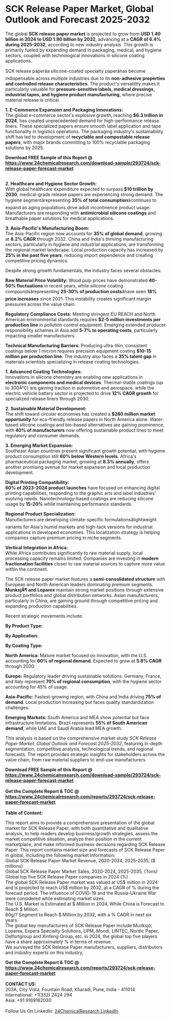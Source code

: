 <h1>SCK Release Paper Market, Global Outlook and Forecast 2025-2032</h1><p>The global <strong>SCK release paper market</strong> is projected to grow from <strong>USD 1.40 billion in 2024 to USD 1.90 billion by 2032</strong>, advancing at a <strong>CAGR of 6.4% during 2025-2032</strong>, according to new industry analysis. This growth is primarily fueled by expanding demand in packaging, medical, and hygiene sectors, coupled with technological innovations in silicone coating applications.</p><p>SCK release paperâa silicone-coated specialty paperâhas become indispensable across multiple industries due to its <strong>non-adhesive properties and controlled release characteristics</strong>. The product's versatility makes it particularly valuable for <strong>pressure-sensitive labels, medical dressings, industrial tapes, and hygiene product manufacturing</strong>, where precise material release is critical.</p><p><strong>1. E-Commerce Expansion and Packaging Innovations:</strong><br>
The global e-commerce sector's explosive growth, reaching <strong>$6.3 trillion in 2024</strong>, has created unprecedented demand for high-performance release liners. These specialized papers ensure smooth label application and tape functionality in logistics operations. The packaging industry's sustainability shift has led to development of <strong>recyclable and compostable release papers</strong>, with major brands committing to 100% recyclable packaging solutions by 2025.</p><div><b>Download FREE Sample of this Report @ 
            <a href="https://www.24chemicalresearch.com/download-sample/293724/sck-release-paper-forecast-market">
            https://www.24chemicalresearch.com/download-sample/293724/sck-release-paper-forecast-market</a></b></div><br><p><strong>2. Healthcare and Hygiene Sector Growth:</strong><br>
With global healthcare expenditure expected to surpass <strong>$10 trillion by 2030</strong>, medical-grade release papers are experiencing strong demand. The hygiene segmentârepresenting <strong>35% of total consumption</strong>âcontinues to expand as aging populations drive adult incontinence product usage. Manufacturers are responding with <strong>antimicrobial silicone coatings</strong> and breathable paper solutions for medical applications.</p><p><strong>3. Asia-Pacific's Manufacturing Boom:</strong><br>
The Asia-Pacific region now accounts for <strong>35% of global demand</strong>, growing at <strong>8.2% CAGR</strong> through 2032. China and India's thriving manufacturing sectors, particularly in hygiene and industrial applications, are transforming the regional market landscape. Local production capacity has increased by <strong>25% in the past five years</strong>, reducing import dependence and creating competitive pricing dynamics.</p><p>Despite strong growth fundamentals, the industry faces several obstacles:</p><p><strong>Raw Material Price Volatility:</strong> Wood pulp prices have demonstrated <strong>40-50% fluctuations</strong> in recent years, while silicone coating compoundsârepresenting <strong>25-30% of production costs</strong>âhave seen <strong>18% price increases</strong> since 2021. This instability creates significant margin pressures across the value chain.</p><p><strong>Regulatory Compliance Costs:</strong> Meeting stringent EU REACH and North American environmental standards requires <strong>$2-5 million investments per production line</strong> in pollution control equipment. Emerging extended producer responsibility schemes in Asia add <strong>5-7% to operating costs</strong>, particularly impacting smaller manufacturers.</p><p><strong>Technical Manufacturing Barriers:</strong> Producing ultra-thin, consistent coatings below 1 micron requires precision equipment costing <strong>$10-15 million per production line</strong>. The industry also faces a <strong>35% talent gap</strong> in materials scientists specializing in release coating technologies.</p><p><strong>1. Advanced Coating Technologies:</strong><br>
Innovations in silicone chemistry are enabling new applications in <strong>electronic components and medical devices</strong>. Thermal-stable coatings (up to 300Â°C) are gaining traction in automotive and aerospace, while the electric vehicle battery sector is projected to drive <strong>12% CAGR growth</strong> for specialized release liners through 2030.</p><p><strong>2. Sustainable Material Development:</strong><br>
The shift toward circular economies has created a <strong>$280 million market opportunity</strong> for eco-friendly release papers in North America alone. Water-based silicone coatings and bio-based alternatives are gaining prominence, with <strong>40% of manufacturers</strong> now offering sustainable product lines to meet regulatory and consumer demands.</p><p><strong>3. Emerging Market Expansion:</strong><br>
Southeast Asian countries present significant growth potential, with hygiene product consumption still <strong>60% below Western levels</strong>. Africa's pharmaceutical packaging market, growing at <strong>8.3% annually</strong>, offers another promising avenue for market expansion and local production development.</p><p><strong>Digital Printing Compatibility:</strong><br>
	<strong>60% of 2023-2024 product launches</strong> have focused on enhancing digital printing capabilities, responding to the graphic arts and label industries' evolving needs. Nanotechnology-based coatings are reducing silicone usage by <strong>15-20%</strong> while maintaining performance standards.</p><p><strong>Regional Product Specialization:</strong><br>
	Manufacturers are developing climate-specific formulationsâlightweight variants for Asia's humid markets and high-tack versions for industrial applications in developed economies. This localization strategy is helping companies capture premium pricing in niche segments.</p><p><strong>Vertical Integration in Africa:</strong><br>
	While Africa contributes significantly to raw material supply, local processing capacity remains limited. Companies are investing in <strong>modern fractionation facilities</strong> closer to raw material sources to capture more value within the continent.</p><p>The SCK release paper market features a <strong>semi-consolidated structure</strong> with European and North American leaders dominating premium segments. <strong>MunksjÃ¶ and Loparex</strong> maintain strong market positions through extensive product portfolios and global distribution networks. Asian manufacturers, particularly in China, are gaining ground through competitive pricing and expanding production capabilities.</p><p>Recent strategic movements include:</p><p><strong>By Product Type:</strong></p><p><strong>By Application:</strong></p><p><strong>By Coating Type:</strong></p><p><strong>North America:</strong> Mature market focused on innovation, with the U.S. accounting for <strong>60% of regional demand</strong>. Expected to grow at <strong>5.8% CAGR</strong> through 2030.</p><p><strong>Europe:</strong> Regulatory leader driving sustainable solutions. Germany, France, and Italy represent <strong>70% of regional consumption</strong>, with the hygiene sector accounting for 45% of usage.</p><p><strong>Asia-Pacific:</strong> Fastest-growing region, with China and India driving <strong>75% of demand</strong>. Local production increasing but faces quality standardization challenges.</p><p><strong>Emerging Markets:</strong> South America and MEA show potential but face infrastructure limitations. Brazil represents <strong>55% of South American demand</strong>, while UAE and Saudi Arabia lead MEA growth.</p><p>This analysis is based on the comprehensive market study <em>SCK Release Paper Market: Global Outlook and Forecast 2025-2032</em>, featuring in-depth segmentation, competitive analysis, technological trends, and regional forecasts. The report provides strategic insights for stakeholders across the value chain, from raw material suppliers to end-use manufacturers.</p><div><b>Download FREE Sample of this Report @ 
            <a href="https://www.24chemicalresearch.com/download-sample/293724/sck-release-paper-forecast-market">
            https://www.24chemicalresearch.com/download-sample/293724/sck-release-paper-forecast-market</a></b></div><br><div><b>Get the Complete Report & TOC @ 
            <a href="https://www.24chemicalresearch.com/reports/293724/sck-release-paper-forecast-market">
            https://www.24chemicalresearch.com/reports/293724/sck-release-paper-forecast-market</a></b></div><br>
            <b>Table of Content:</b><p>This report aims to provide a comprehensive presentation of the global market for SCK Release Paper, with both quantitative and qualitative analysis, to help readers develop business/growth strategies, assess the market competitive situation, analyze their position in the current marketplace, and make informed business decisions regarding SCK Release Paper. This report contains market size and forecasts of SCK Release Paper in global, including the following market information:<br />
Global SCK Release Paper Market Revenue, 2020-2024, 2025-2035, ($ millions)<br />
Global SCK Release Paper Market Sales, 2020-2024, 2025-2035, (Tons)<br />
Global top five SCK Release Paper companies in 2024 (%)<br />
The global SCK Release Paper market was valued at US$ million in 2024 and is projected to reach US$ million by 2032, at a CAGR of % during the forecast period. The influence of COVID-19 and the Russia-Ukraine War were considered while estimating market sizes.<br />
The U.S. Market is Estimated at $ Million in 2024, While China is Forecast to Reach $ Million.<br />
60g/? Segment to Reach $ Million by 2032, with a % CAGR in next six years.<br />
The global key manufacturers of SCK Release Paper include Munksj&ouml;, Loparex, Expera Specialty Solutions, UPM, Mondi, LINTEC, Nordic Paper, Delfortgroup and Xinfeng Group, etc. in 2024, the global top five players have a share approximately % in terms of revenue.<br />
We surveyed the SCK Release Paper manufacturers, suppliers, distributors and industry experts on this industry, </p><div><b>Get the Complete Report & TOC @ 
            <a href="https://www.24chemicalresearch.com/reports/293724/sck-release-paper-forecast-market">
            https://www.24chemicalresearch.com/reports/293724/sck-release-paper-forecast-market</a></b></div><br><b>CONTACT US:</b><br>
            203A, City Vista, Fountain Road, Kharadi, Pune, India - 411014<br>
            International: +1(332) 2424 294<br>
            Asia: +91 9169162030 <br><br>
            Follow Us On LinkedIn: <a href="https://www.linkedin.com/company/24chemicalresearch/">24ChemicalResearch LinkedIn</a>
